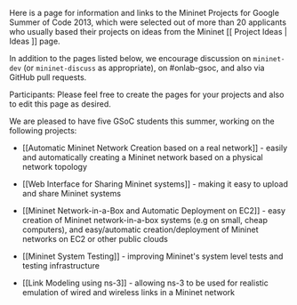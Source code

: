 Here is a page for information and links to the Mininet Projects for Google Summer of Code 2013, which were selected out of more than 20 applicants who usually based their projects on ideas from the Mininet [[ Project Ideas | Ideas ]] page. 

In addition to the pages listed below, we encourage discussion on `mininet-dev` (or `mininet-discuss` as appropriate), on #onlab-gsoc, and also via GitHub pull requests.

Participants: Please feel free to create the pages for your projects and also to edit this page as desired.

We are pleased to have five GSoC students this summer, working on the following projects:

* [[Automatic Mininet Network Creation based on a real network]] - easily and automatically creating a Mininet network based on a physical network topology

* [[Web Interface for Sharing Mininet systems]] - making it easy to upload and share Mininet systems

* [[Mininet Network-in-a-Box and Automatic Deployment on EC2]] - easy creation of Mininet network-in-a-box systems (e.g on small, cheap computers), and easy/automatic creation/deployment of Mininet networks on EC2 or other public clouds

* [[Mininet System Testing]] - improving Mininet's system level tests and testing infrastructure

* [[Link Modeling using ns-3]] - allowing ns-3 to be used for realistic emulation of wired and wireless links in a Mininet network




